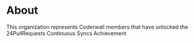 About
=====

This organization represents Coderwall members that have unlocked the 24PullRequests Continuous Syncs Achievement 